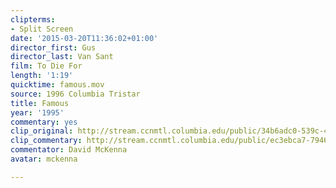 ```yaml
---
clipterms:
- Split Screen
date: '2015-03-20T11:36:02+01:00'
director_first: Gus
director_last: Van Sant
film: To Die For
length: '1:19'
quicktime: famous.mov
source: 1996 Columbia Tristar
title: Famous
year: '1995'
commentary: yes
clip_original: http://stream.ccnmtl.columbia.edu/public/34b6adc0-539c-4eda-bef8-7dbab2df73b2_480-048_diefor_FLG_et.mp4
clip_commentary: http://stream.ccnmtl.columbia.edu/public/ec3ebca7-7946-48c4-8b7b-0f813a34948b_480-047_diefor_commentary_FLG_et.mp4
commentator: David McKenna
avatar: mckenna

---
```

